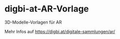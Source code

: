 # digbi-at-AR-Vorlage

3D-Modelle-Vorlagen für AR

Mehr Infos auf https://digbi.at/digitale-sammlungen/ar/
